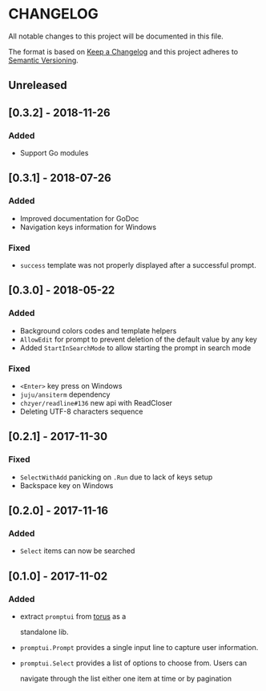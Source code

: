 # CHANGELOG

All notable changes to this project will be documented in this file.

The format is based on [Keep a Changelog](http://keepachangelog.com/) and this project adheres to [Semantic Versioning](http://semver.org/).

## Unreleased

## \[0.3.2\] - 2018-11-26

### Added

* Support Go modules

## \[0.3.1\] - 2018-07-26

### Added

* Improved documentation for GoDoc
* Navigation keys information for Windows

### Fixed

* `success` template was not properly displayed after a successful prompt.

## \[0.3.0\] - 2018-05-22

### Added

* Background colors codes and template helpers
* `AllowEdit` for prompt to prevent deletion of the default value by any key
* Added `StartInSearchMode` to allow starting the prompt in search mode

### Fixed

* `<Enter>` key press on Windows
* `juju/ansiterm` dependency
* `chzyer/readline#136` new api with ReadCloser
* Deleting UTF-8 characters sequence

## \[0.2.1\] - 2017-11-30

### Fixed

* `SelectWithAdd` panicking on `.Run` due to lack of keys setup
* Backspace key on Windows

## \[0.2.0\] - 2017-11-16

### Added

* `Select` items can now be searched

## \[0.1.0\] - 2017-11-02

### Added

* extract `promptui` from [torus](https://github.com/manifoldco/torus-cli) as a

  standalone lib.

* `promptui.Prompt` provides a single input line to capture user information.
* `promptui.Select` provides a list of options to choose from. Users can

  navigate through the list either one item at time or by pagination


